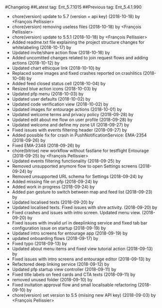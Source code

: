 #Changelog
##Latest tag: Ent_5.7.1015
##Previous tag: Ent_5.4.1.990
* chore(version) update to 5.7 (version + api key) (2018-10-18) by <François Pellissier>
* chore(version) removing useless files (2018-10-18) by <François Pellissier>
* chore(version) update to 5.5.1 (2018-10-18) by <François Pellissier>
* Added readme.txt file explaining the project structure changes for whitelabeling (2018-10-17) by <Lazar Sidor>
* Updated invite/share action flow (2018-10-16) by <Lazar Sidor>
* Added uncomitted changes related to join request flows and adding actions (2018-10-12) by <Lazar Sidor>
* Updated chart ethicque link (2018-10-10) by <Lazar Sidor>
* Replaced some images and fixed crashes reported on crashlitics (2018-10-08) by <Lazar Sidor>
* Added feed closed status cell (2018-10-04) by <Lazar Sidor>
* Resized blue action icons (2018-10-03) by <Lazar Sidor>
* Updated pfp menu (2018-10-03) by <Lazar Sidor>
* Updated user defaults (2018-10-02) by <Lazar Sidor>
* Updated code verification view (2018-10-02) by <Lazar Sidor>
* Updated images for entourage actions (2018-10-01) by <Lazar Sidor>
* Updated welcome terms and privacy policy (2018-09-28) by <Lazar Sidor>
* Updated edit about me flow on user profile (2018-09-28) by <Lazar Sidor>
* Updated welcome and define my zone UI (2018-09-27) by <Lazar Sidor>
* Fixed issues with events filtering header (2018-09-27) by <Lazar Sidor>
* Added possible fix for crash in PushNotificationService: EMA-2354 (2018-09-26) by <Lazar Sidor>
* Fixed EMA-2348 (2018-09-26) by <Lazar Sidor>
* chore(bitrise) new workflow without fastlane for testflight Entourage (2018-09-25) by <François Pellissier>
* Updated events filtering functionality (2018-09-25) by <Lazar Sidor>
* Removed unsupported anymore flow to open Settings screens (2018-09-24) by <Lazar Sidor>
* Removed unsupported URL schema for Settings (2018-09-24) by <Lazar Sidor>
* Added missing file on pfp (2018-09-24) by <Lazar Sidor>
* Added work in progress (2018-09-24) by <Lazar Sidor>
* Added pan gesture to switch between map and feed list (2018-09-23) by <Lazar Sidor>
* Updated localised texts (2018-09-20) by <Lazar Sidor>
* Updated localised texts. Fixed issues with shre activity. (2018-09-20) by <Lazar Sidor>
* Fixed crashes and issues with intro screen. Updated menu view. (2018-09-20) by <Lazar Sidor>
* Fixed issues with invalid url in deeplinking service and fixed tab bar configuration issue on startup (2018-09-19) by <Lazar Sidor>
* Updated intro screens for entourage app (2018-09-19) by <Lazar Sidor>
* updated onboarding flows (2018-09-17) by <Lazar Sidor>
* Fixed typo (2018-09-13) by <Lazar Sidor>
* Updated about menu items and fixed view tutorial action (2018-09-13) by <Lazar Sidor>
* Fixed issues with intro screens and entourage editor (2018-09-13) by <Lazar Sidor>
* Refactored deep linking service (2018-09-12) by <Lazar Sidor>
* Updated pfp startup view controller (2018-09-11) by <Lazar Sidor>
* Fixed title labels on feed cards and CTA texts (2018-09-11) by <Lazar Sidor>
* removed unused folder (2018-09-10) by <Lazar Sidor>
* Fixed invitation approval flow and small localisable refactoring (2018-09-10) by <Lazar Sidor>
* chore(version) set version to 5.5 (miising new API key) (2018-09-03) by <François Pellissier>

